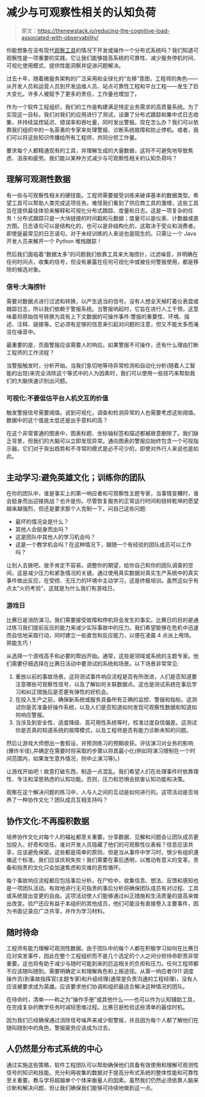 # 减少与可观察性相关的认知负荷

> 原文：<https://thenewstack.io/reducing-the-cognitive-load-associated-with-observability/>

你能想象在没有现代[观察工具](https://www.getambassador.io/kubernetes-learning-center/courses/observability)的情况下开发或操作一个分布式系统吗？我们知道可观察性是一项重要的实践，它让我们能够提高系统的可靠性、减少服务停机时间、可视化使用模式、提供性能洞察并促进问题解决。

过去十年，随着微服务架构的广泛采用和全球化的“左移”意图，工程师的角色——从开发人员和运营人员到开发运维人员、站点可靠性工程和平台工程——发生了巨大变化。许多人被赋予了更多的责任，工作量也增加了。

作为一个软件工程组织，我们的工作是构建满足特定业务需求的高质量系统。为了实现这一目标，我们对我们的应用进行了测试，设置了分布式跟踪和集中式日志收集，并持续监控延迟、错误率和吞吐量，同时发出警报。现在怎么办？我们可以依靠我们组织中的一名英勇的专家来处理警报、诊断系统故障和防止停机。或者，我们可以将这些知识传播给所有工程师，共同分担工作量。

要求每个人都精通现有的工具，并理解生成的大量数据，这将不可避免地导致焦虑、沮丧和疲劳。我们能以某种方式减少与可观察性相关的认知负荷吗？

## 理解可观测性数据

有一些与可观察性相关的硬技能。工程师需要接受训练来破译基本的数据类型。希望工具可以帮助人类完成这项任务。难怪我们看到了供应商工具的激增，这些工具旨在提供最佳体验来解释和可视化分布式跟踪、度量和日志。这是一项复杂的任务！分布式跟踪只是一大块链接的时间戳和元数据；度量可以是仪表、计数器或直方图。日志语句可以是结构化的，也可以是非结构化的，这取决于受众和消费者。即使是最常见的日志语句，对于未经训练的人来说也是陌生的。只需让一个 Java 开发人员来解开一个 Python 堆栈跟踪！

然后我们面临着“数据太多”的问题我们依靠工具来大海捞针，过滤噪音，并明确在任何时间点，收集的信号，但没有暴露在任何可视化中或被任何警报使用，都是移除的候选对象。

### 信号:大海捞针

需要对数据点进行过滤和转换，以产生适当的信号。没有人想全天候盯着仪表盘或跟踪日志，所以我们依赖于警报系统。当警报响起时，它旨在进行人工干预，这意味着将原始信号转换为具有上下文数据的可操作事件:警报的重要性、环境、描述、注释、链接等。它必须有足够的信息来引起对问题的注意，但又不能太多而淹没在噪音中。

最重要的是，页面警报应该需要人的响应。如果警报不可操作，还有什么理由打断工程师的工作流程？

当警报触发时，分析开始。当我们急切地等待异常检测和自动化分析(随着人工智能的出现)来完全消除这个等式中的人为因素时，我们可以使用一些技巧来帮助我们的大脑快速识别出问题。

### 可视化:不要低估平台人机交互的价值

触发警报信号需要阈值。说到可视化，调查和检测异常的人也需要考虑这些阈值。数据中的这个值是太低还是出乎意料的高？

在这个非常普通的图表中，图表标题、坐标轴标签和描述都被故意删除了。我们缺乏背景，但我们的大脑可以立即发现异常。通向图表的警报应始终包含一个可视指示器。它们对于突出趋势和不寻常的模式是必不可少的，即使对外行人来说也是如此。

## 主动学习:避免英雄文化；训练你的团队

在你的团队中，谁是事实上的第一响应者和可观察性主题专家，当事情变糟时，谁会挺身而出迎接挑战？也许是你。尽管恢复服务的正常运行时间和扭转乾坤的愿望越来越强烈，但还是要求那个人克制一下。问自己这些问题:

*   最坏的情况会是什么？
*   其他人会挺身而出吗？
*   这是团队中其他人的学习机会吗？
*   这是一个教学机会吗？在这种情况下，跟随一个有经验的团队成员可以工作吗？

让别人去做吧。放手肯定不容易。调整你的期望，给你自己和你的团队调查的空间，这是减少压力和紧急情况的关键。通过使用真实数据对真实生产系统中的真实事件做出反应，在受控、无压力的环境中主动学习，这是终极培训。虽然这似乎有点太“火的考验”，这就是为什么我们有游戏日。

### 游戏日

比赛日是消防演习。我们需要接受故障和停机将会发生的事实。比赛日的目的是通过练习我们提前反应的能力来减少实际事故中的压力。我们希望能够在危机中迅速而自信地采取行动，同时建立一些直觉和反应能力，以便在凌晨 4 点派上用场。熟能生巧！

从选择一个游戏高手和必要的帮凶开始。通常，这些是领域或系统的主题专家。他们需要仔细选择在比赛日活动中要测试的系统和场景。以下场景非常常见:

1.  重放以前的事故场景。这将测试事件响应流程是否有所改进，人们是否知道要注意哪些可观察性信号，以及了解如何关联数据点。这也是测试系统在事后学习和纠正措施后是否更有弹性的好机会。
2.  在投入生产之前，确保新系统或服务具备所有正确的监控、警报和指标。这测试你是否准备好操作系统，以及人们是否知道如何发现可观察性数据和知道如何响应警报。
3.  当涉及到安全性、适度降级、高可用性系统等时，校准过度自信偏差。这测试你是否真的知道系统的故障模式，以及工程师是否有能力诊断未知的问题。

然后让游戏大师想出一套假设，并预测练习的预期收获。评估演习对业务的影响(爆炸半径),并确定在需要时将采取的步骤以将其最小化(例如将演习限制在一个时间范围内，如果发生意外情况，则中止演习等)。)

让游戏开始吧！故意打破东西，制造一点混乱。我们希望人们在处理事件时依靠理性、专注和深思熟虑的认知功能。否则，压力和恐惧会损害认知功能和决策。

观察在这个解决问题的练习中，人与人之间的互动是如何进行的。这项活动是否培养了一种协作文化？团队成员互相支持吗？

## 协作文化:不再囤积数据

培养协作文化对每个人的福祉都至关重要。分享数据、见解和问题会让团队成员更加投入、好奇和信任。谁对开发人员隐藏了他们的可观察性仪表板？信息应该共享，应该避免保密。这些都是简单的原则，但是当从事件中学习时，很少有组织遵循这个标准。我们应该庆祝失败！我们需要在事后透明，以推动有意义的变革。责备和指责的文化只会加速焦虑和灾难的恶性循环。

每个事故响应流程都应包括事后分析。在尸检中，收集信息、想法、反馈和感知也是一项团队活动。有效地进行无可指责的事后分析将确保团队成员有对过程、工具或系统提出变更的自由。这项活动使人们能够通过纠正措施和生活质量的提高来做出改变。验尸还应有益于本组织的其他成员，他们可能没有直接卷入主要事件，因为书面记录应广泛共享，并作为学习材料。

## 随时待命

工程师有能力理解可观测性数据。由于团队中的每个人都在积极学习如何在比赛日应对突发事件，因此在整个工程组织而不是几个选定的个人之间分担待命职责非常重要。这也将有助于减少与随时可能到来的厄运相关的负担和压力。任何工程师都不应该随叫随到。需要明确定义和理解角色和上报途径。从第一响应者(911 调度操作员)到事故指挥官(主题专家)和升级经理(通常是负责沟通的工程经理)，没有人应该被要求成为英雄。应该要求他们协调和组织最适合解决这种情况的团队。

在待命时，清单——称之为“操作手册”或其他什么——也可以作为认知辅助工具，在完成复杂的教学任务时减轻思维过程。比赛日是检验这些清单的最佳时机。

因为我们已经确保通过消除信号噪声来减少假警报，并且因为每个人都了解他们在随叫随到中的角色，警报疲劳应该成为过去。

## 人仍然是分布式系统的中心

通过实施这些策略，软件工程团队可以帮助确保他们具备有效使用和理解可观测性信号的知识和技能。充分利用收集的数据对于提高分布式系统的整体性能和可靠性至关重要。教与学将超越单个个体来衡量人的因素。虽然我们仍然必须依靠人脑来诊断和解决问题，但让我们确保我们能够可持续地做到这一点。

<svg xmlns:xlink="http://www.w3.org/1999/xlink" viewBox="0 0 68 31" version="1.1"><title>Group</title> <desc>Created with Sketch.</desc></svg>